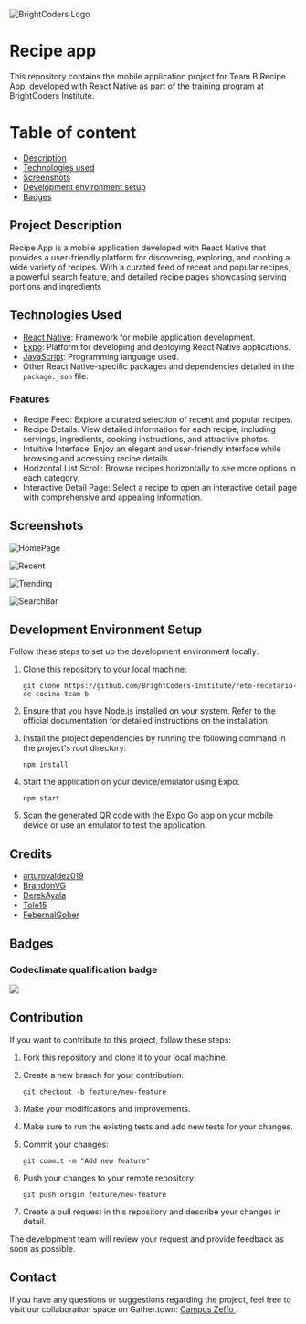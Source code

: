 ![BrightCoders Logo](img/logo.png)

# Recipe app

This repository contains the mobile application project for Team B Recipe App, developed with React Native as part of the training program at BrightCoders Institute.

# Table of content
 - [Description](#project-description)
 - [Technologies used](#technologies-used)
 - [Screenshots](#screenshots)
 - [Development environment setup](#development-environment-setup)
 - [Badges](#badges)

## Project Description

Recipe App is a mobile application developed with React Native that provides a user-friendly platform for discovering, exploring, and cooking a wide variety of recipes. With a curated feed of recent and popular recipes, a powerful search feature, and detailed recipe pages showcasing serving portions and ingredients
## Technologies Used

- [React Native](https://reactnative.dev): Framework for mobile application development.
- [Expo](https://expo.dev): Platform for developing and deploying React Native applications.
- [JavaScript](https://developer.mozilla.org/en-US/docs/Web/JavaScript): Programming language used.
- Other React Native-specific packages and dependencies detailed in the `package.json` file.

### Features

 - Recipe Feed: Explore a curated selection of recent and popular recipes.
 - Recipe Details: View detailed information for each recipe, including servings, ingredients, cooking instructions, and attractive photos.
 - Intuitive Interface: Enjoy an elegant and user-friendly interface while browsing and accessing recipe details.
 - Horizontal List Scroll: Browse recipes horizontally to see more options in each category.
 - Interactive Detail Page: Select a recipe to open an interactive detail page with comprehensive and appealing information.

## Screenshots 

![HomePage](img/Home.png)

![Recent](img/Recent.png)

![Trending](img/Trending.png)

![SearchBar](img/barra.png)

## Development Environment Setup

Follow these steps to set up the development environment locally:

1. Clone this repository to your local machine:
   ```
   git clone https://github.com/BrightCoders-Institute/reto-recetario-de-cocina-team-b
   ```

2. Ensure that you have Node.js installed on your system. Refer to the official documentation for detailed instructions on the installation.

3. Install the project dependencies by running the following command in the project's root directory:
   ```
   npm install
   ```

4. Start the application on your device/emulator using Expo:
   ```
   npm start
   ```

5. Scan the generated QR code with the Expo Go app on your mobile device or use an emulator to test the application.


## Credits

 - [arturovaldez019](https://github.com/arturovaldez019)
 - [BrandonVG](https://github.com/BrandonVG)
 - [DerekAyala](https://github.com/DerekAyala)
 - [Tole15](https://github.com/Tole15)
 - [FebernalGober](https://github.com/FebernalGober)


## Badges

### Codeclimate qualification badge
<a href="https://codeclimate.com/github/BrightCoders-Institute/reto-recetario-de-cocina-team-b/maintainability"><img src="https://api.codeclimate.com/v1/badges/a54d994c0b8f47ad4d35/maintainability" /></a>

## Contribution

If you want to contribute to this project, follow these steps:

1. Fork this repository and clone it to your local machine.

2. Create a new branch for your contribution:
   ```
   git checkout -b feature/new-feature
   ```

3. Make your modifications and improvements.

4. Make sure to run the existing tests and add new tests for your changes.

5. Commit your changes:
   ```
   git commit -m "Add new feature"
   ```

6. Push your changes to your remote repository:
   ```
   git push origin feature/new-feature
   ```

7. Create a pull request in this repository and describe your changes in detail.

The development team will review your request and provide feedback as soon as possible.

## Contact

If you have any questions or suggestions regarding the project, feel free to visit our collaboration space on Gather.town: [Campus Zeffo ](https://app.gather.town/app/Xqjd4OwO4fzoQAHV/campus-zeffo).